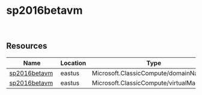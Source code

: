 # sp2016betavm 
 
## Resources


| Name | Location | Type |
| --- | --- | --- |
| [sp2016betavm](sp2016betavm-599464012.md)  | eastus  | Microsoft.ClassicCompute/domainNames  |
| [sp2016betavm](sp2016betavm--2031239869.md)  | eastus  | Microsoft.ClassicCompute/virtualMachines  |



